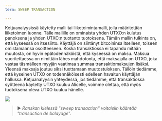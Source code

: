 ```yaml
---
term: SWEEP TRANSACTION

---
```

Ketjuanalyysissä käytetty malli tai liiketoimintamalli, jolla määritetään liiketoimen luonne. Tälle mallille on ominaista yhden UTXO:n kulutus panoksena ja yhden UTXO:n tuotanto tuotoksena. Tämän mallin tulkinta on, että kyseessä on itsesiirto. Käyttäjä on siirtänyt bitcoininsa itselleen, toiseen omistamaansa osoitteeseen. Koska transaktiossa ei tapahdu mitään muutosta, on hyvin epätodennäköistä, että kyseessä on maksu. Maksua suoritettaessa on nimittäin lähes mahdotonta, että maksajalla on UTXO, joka vastaa täsmälleen myyjän vaatimaa summaa transaktiomaksujen lisäksi. Yleensä maksaja joutuu siksi tuottamaan muutostuloksen. Tällöin tiedämme, että kyseinen UTXO on todennäköisesti edelleen havaitun käyttäjän hallussa. Ketjuanalyysin yhteydessä, jos tiedämme, että transaktiossa syötteenä käytetty UTXO kuuluu Alicelle, voimme olettaa, että myös tuotoksena oleva UTXO kuuluu hänelle.

![](../../dictionnaire/assets/6.webp)

> ► *Ranskan kielessä "sweep transaction" voitaisiin kääntää "transaction de balayage".*